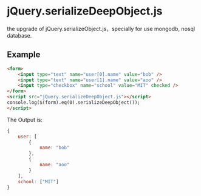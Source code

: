 # jQuery.serializeDeepObject.js

the upgrade of jQuery.serializeObject.js，specially for use mongodb, nosql database.

## Example

``` html
<form>
    <input type="text" name="user[0].name" value="bob" />
    <input type="text" name="user[1].name" value="aoo" />
    <input type="checkbox" name="school" value="MIT" checked /> 
</form>
<script src="jQuery.serializeDeepObject.js"></script>
console.log($(form).eq(0).serializeDeepObject());
</script>
```

The Output is:

``` js
{
    user: [
        {
            name: "bob"
        },
        {
            name: "aoo"
        }
    ],
    school: ["MIT"]
}
```
